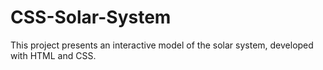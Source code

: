 # CSS-Solar-System
This project presents an interactive model of the solar system, developed with HTML and CSS.
